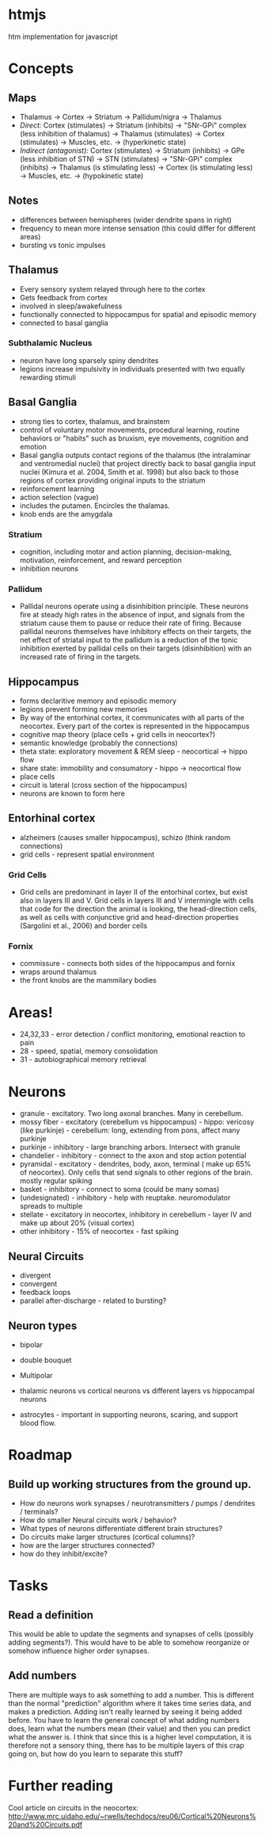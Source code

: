 # htmjs
htm implementation for javascript

# Concepts

## Maps
* Thalamus -> Cortex -> Striatum -> Pallidum/nigra -> Thalamus
* *Direct:* Cortex (stimulates) → Striatum (inhibits) → "SNr-GPi" complex (less inhibition of thalamus) → Thalamus (stimulates) → Cortex (stimulates) → Muscles, etc. → (hyperkinetic state)
* *Indirect (antagonist):* Cortex (stimulates) → Striatum (inhibits) → GPe (less inhibition of STN) → STN (stimulates) → "SNr-GPi" complex (inhibits) → Thalamus (is stimulating less) → Cortex (is stimulating less) → Muscles, etc. → (hypokinetic state)


## Notes
* differences between hemispheres (wider dendrite spans in right)
* frequency to mean more intense sensation (this could differ for different areas)
* bursting vs tonic impulses


## Thalamus
* Every sensory system relayed through here to the cortex
* Gets feedback from cortex
* involved in sleep/awakefulness
* functionally connected to hippocampus for spatial and episodic memory
* connected to basal ganglia

### Subthalamic Nucleus
* neuron have long sparsely spiny dendrites
* legions increase impulsivity in individuals presented with two equally rewarding stimuli

## Basal Ganglia
* strong ties to cortex, thalamus, and brainstem
* control of voluntary motor movements, procedural learning, routine behaviors or "habits" such as bruxism, eye movements, cognition and emotion
* Basal ganglia outputs contact regions of the thalamus (the intralaminar and ventromedial nuclei) that project directly back to basal ganglia input nuclei (Kimura et al. 2004, Smith et al. 1998) but also back to those regions of cortex providing original inputs to the striatum 
* reinforcement learning 
* action selection (vague)
* includes the putamen.  Encircles the thalamas.
* knob ends are the amygdala

### Stratium
* cognition, including motor and action planning, decision-making, motivation, reinforcement, and reward perception
* inhibition neurons

### Pallidum
* Pallidal neurons operate using a disinhibition principle. These neurons fire at steady high rates in the absence of input, and signals from the striatum cause them to pause or reduce their rate of firing. Because pallidal neurons themselves have inhibitory effects on their targets, the net effect of striatal input to the pallidum is a reduction of the tonic inhibition exerted by pallidal cells on their targets (disinhibition) with an increased rate of firing in the targets.

## Hippocampus
* forms declaritive memory and episodic memory
* legions prevent forming new memories
* By way of the entorhinal cortex, it communicates with all parts of the neocortex.  Every part of the cortex is represented in the hippocampus
* cognitive map theory (place cells + grid cells in neocortex?)
* semantic knowledge (probably the connections)
* theta state: exploratory movement & REM sleep - neocortical -> hippo flow
* share state: immobility and consumatory - hippo -> neocortical flow
* place cells
* circuit is lateral (cross section of the hippocampus)
* neurons are known to form here

## Entorhinal cortex
* alzheimers (causes smaller hippocampus), schizo (think random connections)
* grid cells - represent spatial environment

### Grid Cells
* Grid cells are predominant in layer II of the entorhinal cortex, but exist also in layers III and V. Grid cells in layers III and V intermingle with cells that code for the direction the animal is looking, the head-direction cells, as well as cells with conjunctive grid and head-direction properties (Sargolini et al., 2006) and border cells 

### Fornix
* commissure - connects both sides of the hippocampus and fornix
* wraps around thalamus
* the front knobs are the mammilary bodies


# Areas!
* 24,32,33 - error detection / conflict monitoring, emotional reaction to pain
* 28 - speed, spatial, memory consolidation
* 31 - autobiographical memory retrieval


# Neurons
* granule - excitatory. Two long axonal branches.  Many in cerebellum.
* mossy fiber - excitatory (cerebellum vs hippocampus) - hippo: vericosy (like purkinje) - cerebellum: long, extending from pons, affect many purkinje
* purkinje - inhibitory - large branching arbors.  Intersect with granule
* chandelier - inhibitory - connect to the axon and stop action potential
* pyramidal - excitatory - dendrites, body, axon, terminal ( make up 65% of neocortex).  Only cells that send signals to other regions of the brain.  mostly regular spiking
* basket - inhibitory - connect to soma (could be many somas)
* (undesignated) - inhibitory - help with reuptake. neuromodulator spreads to multiple
* stellate - excitatory in neocortex, inhibitory in cerebellum - layer IV and make up about 20% (visual cortex)
* other inhibitory - 15% of neocortex - fast spiking

## Neural Circuits
* divergent
* convergent
* feedback loops
* parallel after-discharge - related to bursting?

## Neuron types
* bipolar
* double bouquet
* Multipolar
* thalamic neurons vs cortical neurons vs different layers vs hippocampal neurons

* astrocytes - important in supporting neurons, scaring, and support blood flow.


# Roadmap
## Build up working structures from the ground up.
* How do neurons work synapses / neurotransmitters / pumps / dendrites / terminals?
* How do smaller Neural circuits work / behavior?
* What types of neurons differentiate different brain structures?
* Do circuits make larger structures (cortical columns)?
* how are the larger structures connected?
* how do they inhibit/excite?




# Tasks
## Read a definition
This would be able to update the segments and synapses of cells (possibly adding segments?). This would have to be able to somehow reorganize or somehow influence higher order synapses.

## Add numbers
There are multiple ways to ask something to add a number.
This is different than the normal "prediction" algorithm where it takes time series data, and makes a prediction.  Adding isn't really learned by seeing it being added before.  You have to learn the general concept of what adding numbers does, learn what the numbers mean (their value) and then you can predict what the answer is.  I think that since this is a higher level computation, it is therefore not a sensory thing, there has to be multiple layers of this crap going on, but how do you learn to separate this stuff? 

# Further reading
Cool article on circuits in the neocortex:
http://www.mrc.uidaho.edu/~rwells/techdocs/reu06/Cortical%20Neurons%20and%20Circuits.pdf
